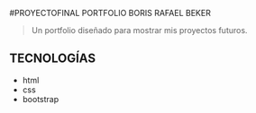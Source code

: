 #PROYECTOFINAL PORTFOLIO BORIS RAFAEL BEKER
>Un portfolio diseñado para mostrar mis proyectos futuros.

## TECNOLOGÍAS
- html
- css
- bootstrap